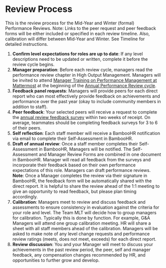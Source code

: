 # Review Process

This is the review process for the Mid-Year and Winter (formal) Performance Reviews. Note: Links to the peer request and peer feedback forms will be either included or specified in each review timeline. Also, calibration will differ between Mid-Year and Winter. See Timeline for detailed instructions.

1. **Confirm level expectations for roles are up to date**: If any level descriptions need to be updated or written, complete it before the review cycle begins. 
2. **Manager preparation**: Before each review cycle, managers read the performance review chapter in High Output Management. Managers will be invited to attend [Manager Training on Performance Management at Mattermost](https://handbook.mattermost.com/operations/workplace/people/performance-reviews-50#manager-training) at the beginning of the [Annual Performance Review cycle](https://handbook.mattermost.com/operations/workplace/people/performance-reviews-50#what-is-the-process).
3. **Feedback panel requests**: Managers will provide peers for each direct report who can most effectively provide feedback on achievements and performance over the past year \(okay to include community members in addition to staff\).  
4. **Peer feedback**: Your selected peers will receive a request to complete the [annual review feedback survey](https://docs.google.com/forms/d/1JNlDCAOgUjjLSJj5EoNe7Pl5kqN6KN7LaEIlM5L9LXw/edit) within two weeks of receipt. On average, teammates should be completing feedback surveys for 3 to 6 of their peers. 
5. **Self reflection**: Each staff member will receive a BambooHR notification via email to complete their Self-Assessment in BambooHR. 
6. **Draft of annual review**: Once a staff member completes their Self-Assessment in BambooHR, Managers will be notified. The Self-Assessment and Manager Review Forms are combined in one document in BambooHR. Manager will read all feedback from the surveys and incorporate their feedback based on their own performance expectations of this role. Managers can draft performance reviews. 
**Note**: Once a Manager completes the review via their signature in BambooHR, the feedback form will be automatically shared with the direct report. It is helpful to share the review ahead of the 1:1 meeting to give an opportunity to read feedback, but please plan timing accordingly.  
9. **Calibration**: Managers meet to review and discuss feedback and assessments to ensure consistency in evaluation against the criteria for your role and level. The Team MLT will decide how to group managers for calibration. Typically this is done by function. For example, G&A Managers will attend one group calibration meeting. HR will share a sheet with all staff members ahead of the calibration. Managers will be asked to make note of any level change requests and performance review ratings (meets, does not meet, exceeds) for each direct report.
10. **Review discussion**: You and your Manager will meet to discuss your achievements in the past review period, the peer, self and manager feedback, any compensation changes recommended by HR, and opportunities to further grow and develop.
